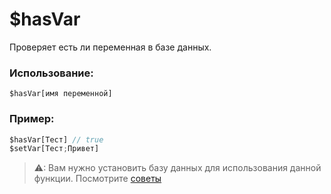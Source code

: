 # $hasVar
Проверяет есть ли переменная в базе данных.

### Использование:
```
$hasVar[имя переменной]
```

### Пример:
```js
$hasVar[Тест] // true
$setVar[Тест;Привет]
```

> ⚠: Вам нужно установить базу данных для использования данной функции. Посмотрите [советы](tips.md?id=using-database)


